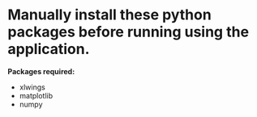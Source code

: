 # Manually install these python packages before running using the application.

**Packages required:**
- xlwings
- matplotlib
- numpy